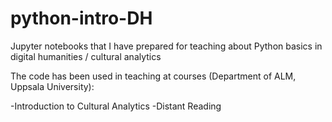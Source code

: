 # python-intro-DH
Jupyter notebooks that I have prepared for teaching about Python basics in digital humanities / cultural analytics

The code has been used in teaching at courses (Department of ALM, Uppsala University):

-Introduction to Cultural Analytics
-Distant Reading
